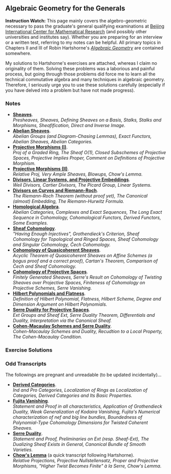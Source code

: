 ## Algebraic Geometry for the Generals

**Instruction Watch:** This page mainly covers the algebro-geometric necessary to pass the graduate's general qualifying examinations at [Beijing International Center for Mathematical Research](https://bicmr.pku.edu.cn) (and possibly other universities and institutes say). Whether you are preparing for an interview or a written test, referring to my notes can be helpful. All primary topics in Chapters II and III of Robin Hartshorne's [_Algebraic Geometry_](https://www.amazon.com/Algebraic-Geometry-Graduate-Texts-Mathematics/dp/0387902449) are contained somewhere.

My solutions to Hartshorne's exercises are attached, whereas I claim no originality of them. Solving these problems was a laborious and painful process, but going through those problems did force me to learn all the technical commutative algebra and many techniques in algebraic geometry. Therefore, I seriously urge you to use these solutions carefully (especially if you have delved into a problem but have not made progress).

### Notes

- [**Sheaves**](././genag-sheaves.pdf). <br/>
  _Presheaves, Sheaves, Defining Sheaves on a Basis, Stalks, Stalks and Morphisms, Sheafification, Direct and Inverse Image._
- [**Abelian Sheaves**](././genag-absh.pdf). <br/>
  _Abelian Groups (and Diagram-Chasing Lemmas), Exact Functors, Abelian Sheaves, Abelian Categories._
- [**Projective Morphisms (I)**](././genag-proj1.pdf). <br/>
  _Proj of a Graded Ring, The Sheaf O(1), Closed Subschemes of Projective Spaces, Projective Implies Proper, Comment on Definitions of Projective Morphism._
- [**Projective Morphisms (II)**](././genag-proj2.pdf). <br/>
  _Relative Proj, Very Ample Sheaves, Blowups, Chow's Lemma._
- [**Divisors, Linear Systems, and Projective Embeddings**](././genag-div1.pdf). <br/>
  _Weil Divisors, Cartier Divisors, The Picard Group, Linear Systems._
- [**Divisors on Curves and Riemann-Roch**](././genag-div2.pdf). <br/>
  _The Riemann-Roch Theorem (without proof yet), The Canonical (almost) Embedding, The Riemann-Hurwitz Formula._
- [**Homological Algebra**](././genag-homalg.pdf). <br/>
  _Abelian Categories, Complexes and Exact Sequences, The Long Exact Sequence in Cohomology, Cohomological Functors, Derived Functors, Some Examples._
- [**Sheaf Cohomology**](././genag-shcohom.pdf). <br/>
  _"Having Enough Injectives", Grothendieck's Criterion, Sheaf Cohomology for Topological and Ringed Spaces, Sheaf Cohomology and Singular Cohomology, Čech Cohomology._
- [**Cohomology of Quasicoherent Sheaves**](././genag-qcohcohom.pdf). <br/>
  _Acyclic Theorem of Quasicoherent Sheaves on Affine Schemes (a bogus proof and a correct proof), Cartan's Theorem, Comparison of Čech and Sheaf Cohomology._
- [**Cohomology of Projective Spaces**](././genag-cohomserre.pdf). <br/>
  _Finitely Generated Sheaves, Serre's Result on Cohomology of Twisting Sheaves over Projective Spaces, Finiteness of Cohomology on Projective Schemes, Serre Vanishing._
- [**Hilbert Polynomials and Flatness**](././genag-hilbpoly.pdf). <br/>
  _Definition of Hilbert Polynomial, Flatness, Hilbert Scheme, Degree and Dimension Argument on Hilbert Polynomials._
- [**Serre Duality for Projective Spaces**](././genag-serredualty.pdf). <br/>
  _Ext Groups and Sheaf Ext, Serre Duality Theorem, Differentials and Duality, Interpretation via the Canonical Sheaf._
- [**Cohen-Macaulay Schemes and Serre Duality**](././genag-cm-serredual.pdf). <br/>
  _Cohen-Macaulay Schemes and Duality, Recudtion to a Local Property, The Cohen-Macaulay Condition._

### Exercise Solutions


### Odd Transcripts

The followings are pregnant and unreadable (to be updated incidentally)...

- [**Derived Categories**](././genag-dercat.pdf). <br/>
  _Ind and Pro Categories, Localization of Rings as Localization of Categories, Derived Categories and Its Basic Properties._
- [**Fujita Vanishing**](././genag-fujita.pdf). <br/>
  _Statement and Proof in all characteristics, Application of Grothendieck Duality, Weak Generalization of Kodaira Vanishing, Fujita's Numerical characterization of nef and big line bundles, Boundedness of Polynomial-Type Cohomology Dimensions for Twisted Coherent Sheaves._
- [**Serre Duality**](././genag-serreduality.pdf). <br/>
  _Statement and Proof, Preliminaries on Ext (resp. Sheaf-Ext), The Dualizing Sheaf Exists in General, Canonical Bundle of Smooth Varieties._
- [**Chow's Lemma**](././genag-chow.pdf) (a quick transcript following Hartshorne). <br/>
  _Relative Projections, Projective Nullstellensatz, Proper and Projective Morphisms, "Higher Twist Becomes Finite" à la Serre, Chow's Lemma._

